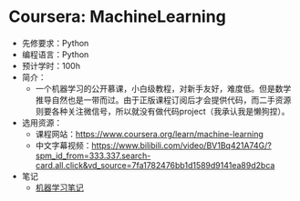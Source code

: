 # Coursera: MachineLearning
- 先修要求：Python
- 编程语言：Python
- 预计学时：100h
- 简介：
  - 一个机器学习的公开慕课，小白级教程，对新手友好，难度低。但是数学推导自然也是一带而过。由于正版课程订阅后才会提供代码，而二手资源则要各种关注微信号，所以就没有做代码project（我承认我是懒狗捏）。
- 选用资源：
  - 课程网站：https://www.coursera.org/learn/machine-learning
  - 中文字幕视频：https://www.bilibili.com/video/BV1Bq421A74G/?spm_id_from=333.337.search-card.all.click&vd_source=7fa1782476bb1d1589d9141ea89d2bca
- 笔记
  - [机器学习笔记](https://github.com/LBLBLBLB-XJTU/XJTU-CS-TryToRevive/blob/main/NotesByLiuBang/MachineLearningNotesForAndrewNg'sCourse.md)
